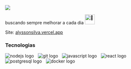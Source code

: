 <div align="left">
  <img src="https://capsule-render.vercel.app/api?type=waving&height=250&color=9684cf&text=Oi!%20Eu%20sou%20o%20Alysson%20Silva%20👍&fontSize=45&fontColor=ffffff" />
</div>

<p align="left">buscando sempre melhorar a cada dia <img src="https://fonts.gstatic.com/s/e/notoemoji/latest/1f47b/512.gif" alt="👻" width="32" height="32"> </p>

<p align="left"> Site: <a href="https://alyssonsilva.vercel.app">alyssonsilva.vercel.app</a> </p>

<h3 align="left">Tecnologias</h3>

<div align="left">
  <img src="https://img.shields.io/badge/Node.js-339933?logo=nodedotjs&logoColor=white&style=for-the-badge" height="" alt="nodejs logo"  />
  <img width="5" />
  <img src="https://img.shields.io/badge/Git-F05032?logo=git&logoColor=white&style=for-the-badge" height="" alt="git logo"  />
  <img width="5" />
  <img src="https://img.shields.io/badge/JavaScript-F7DF1E?logo=javascript&logoColor=black&style=for-the-badge" height="" alt="javascript logo"  />
  <img width="5" />
  <img src="https://img.shields.io/badge/React-61DAFB?logo=react&logoColor=black&style=for-the-badge" height="" alt="react logo"  />
  <img width="5" />
  <img src="https://img.shields.io/badge/PostgreSQL-4169E1?logo=postgresql&logoColor=white&style=for-the-badge" height="" alt="postgresql logo"  />
  <img width="5" />
  <img src="https://img.shields.io/badge/Docker-2496ED?logo=docker&logoColor=white&style=for-the-badge" height="" alt="docker logo"  />
</div>
